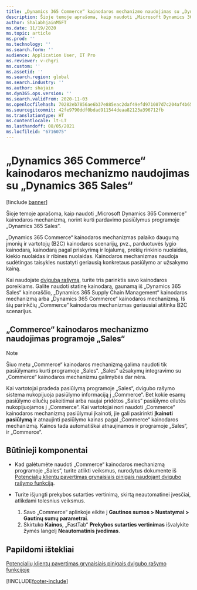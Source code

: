 ```yaml
---
title: „Dynamics 365 Commerce“ kainodaros mechanizmo naudojimas su „Dynamics 365 Sales“
description: Šioje temoje aprašoma, kaip naudoti „Microsoft Dynamics 365 Commerce” kainodaros mechanizmą, norint kurti pardavimo pasiūlymus programoje „Dynamics 365 Sales”.
author: ShalabhjainMSFT
ms.date: 11/19/2020
ms.topic: article
ms.prod: ''
ms.technology: ''
ms.search.form: ''
audience: Application User, IT Pro
ms.reviewer: v-chgri
ms.custom: ''
ms.assetid: ''
ms.search.region: global
ms.search.industry: ''
ms.author: shajain
ms.dyn365.ops.version: ''
ms.search.validFrom: 2020-11-03
ms.openlocfilehash: 70282eb7856ae6b37e885eac2daf49efd971087d7c204af4b653263edb0d8fc4
ms.sourcegitcommit: 42fe9790ddf0bdad911544deaa82123a396712fb
ms.translationtype: HT
ms.contentlocale: lt-LT
ms.lasthandoff: 08/05/2021
ms.locfileid: "6716075"
---
```

# <a name="use-the-dynamics-365-commerce-pricing-engine-with-dynamics-365-sales"></a>„Dynamics 365 Commerce“ kainodaros mechanizmo naudojimas su „Dynamics 365 Sales“

[!include [banner](../../includes/banner.md)]

Šioje temoje aprašoma, kaip naudoti „Microsoft Dynamics 365 Commerce” kainodaros mechanizmą, norint kurti pardavimo pasiūlymus programoje „Dynamics 365 Sales”.

„Dynamics 365 Commerce“ kainodaros mechanizmas palaiko daugumą įmonių ir vartotojų (B2C) kainodaros scenarijų, pvz., parduotuvės lygio kainodarą, kainodarą pagal priskyrimą ir lojalumą, prekių rinkinio nuolaidas, kiekio nuolaidas ir ribines nuolaidas. Kainodaros mechanizmas naudoja sudėtingas taisykles nustatyti geriausią konkretaus pasiūlymo ar užsakymo kainą.

Kai naudojate [dvigubą rašymą](./dual-write-overview.md), turite tris parinktis savo kainodaros poreikiams. Galite naudoti statinę kainodarą, gaunamą iš „Dynamics 365 Sales“ kainoraščio, „Dynamics 365 Supply Chain Management“ kainodaros mechanizmą arba „Dynamics 365 Commerce“ kainodaros mechanizmą. Iš šių parinkčių „Commerce“ kainodaros mechanizmas geriausiai atitinka B2C scenarijus.

## <a name="use-the-commerce-pricing-engine-in-sales"></a>„Commerce“ kainodaros mechanizmo naudojimas programoje „Sales“

> [!NOTE]
> Šiuo metu „Commerce“ kainodaros mechanizmą galima naudoti tik pasiūlymams kurti programoje „Sales“. „Sales“ užsakymų integravimo su „Commerce“ kainodaros mechanizmu galimybės dar nėra.

Kai vartotojai pradeda pasiūlymą programoje „Sales“, dvigubo rašymo sistema nukopijuoja pasiūlymo informaciją į „Commerce“. Bet kokie esamų pasiūlymo eilučių pakeitimai arba naujai pridėtos „Sales“ pasiūlymo eilutės nukopijuojamos į „Commerce“. Kai vartotojai nori naudoti „Commerce“ kainodaros mechanizmą pasiūlymui įkainoti, jie gali pasirinkti **Įkainoti pasiūlymą** ir atnaujinti pasiūlymo kainas pagal „Commerce“ kainodaros mechanizmą. Kainos tada automatiškai atnaujinamos ir programoje „Sales“, ir „Commerce“.

## <a name="prerequisites"></a>Būtinieji komponentai

- Kad galėtumėte naudoti „Commerce“ kainodaros mechanizmą programoje „Sales“, turite atlikti veiksmus, nurodytus dokumente iš [Potencialių klientų pavertimas grynaisiais pinigais naudojant dvigubo rašymo funkciją](./dual-write-prospect-to-cash.md).
- Turite išjungti prekybos sutarties vertinimą, skirtą neautomatinei įvesčiai, atlikdami tolesnius veiksmus.

    1. Savo „Commerce“ aplinkoje eikite į **Gautinos sumos \> Nustatymai \> Gautinų sumų parametrai**.
    1. Skirtuko **Kainos**, „FastTab“ **Prekybos sutarties vertinimas** išvalykite žymės langelį **Neautomatinis įvedimas**.

## <a name="additional-resources"></a>Papildomi ištekliai

[Potencialių klientų pavertimas grynaisiais pinigais dvigubo rašymo funkcijoje](./dual-write-prospect-to-cash.md)


[!INCLUDE[footer-include](../../../../includes/footer-banner.md)]